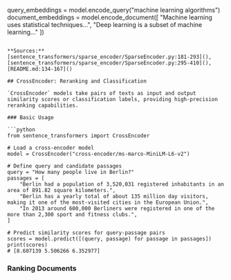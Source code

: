 query_embeddings = model.encode_query("machine learning algorithms")
document_embeddings = model.encode_document([
    "Machine learning uses statistical techniques...",
    "Deep learning is a subset of machine learning..."
])
```

**Sources:** [sentence_transformers/sparse_encoder/SparseEncoder.py:181-293](), [sentence_transformers/sparse_encoder/SparseEncoder.py:295-410](), [README.md:134-167]()

## CrossEncoder: Reranking and Classification

`CrossEncoder` models take pairs of texts as input and output similarity scores or classification labels, providing high-precision reranking capabilities.

### Basic Usage

```python
from sentence_transformers import CrossEncoder

# Load a cross-encoder model
model = CrossEncoder("cross-encoder/ms-marco-MiniLM-L6-v2")

# Define query and candidate passages
query = "How many people live in Berlin?"
passages = [
    "Berlin had a population of 3,520,031 registered inhabitants in an area of 891.82 square kilometers.",
    "Berlin has a yearly total of about 135 million day visitors, making it one of the most-visited cities in the European Union.",
    "In 2013 around 600,000 Berliners were registered in one of the more than 2,300 sport and fitness clubs.",
]

# Predict similarity scores for query-passage pairs
scores = model.predict([(query, passage) for passage in passages])
print(scores)
# [8.607139 5.506266 6.352977]
```

### Ranking Documents

```python
